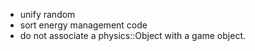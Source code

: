 - unify random
- sort energy management code
- do not associate a physics::Object with a game object.